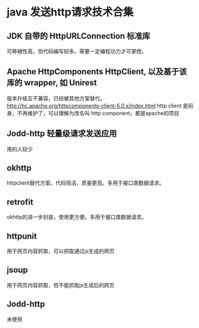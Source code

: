 
# java 发送http请求技术合集

## JDK 自带的 HttpURLConnection 标准库
可移植性高，但代码编写较多。需要一定编程功力才可掌控。

## Apache HttpComponents HttpClient, 以及基于该库的 wrapper, 如 Unirest
版本升级互不兼容，已经被其他方案替代。
http://hc.apache.org/httpcomponents-client-5.0.x/index.html
http client 是前身，不再维护了，可以理解为改名叫 http component，都是apache的项目

## Jodd-http 轻量级请求发送应用
用的人较少

## okhttp
httpclient替代方案。代码简洁，质量更高。多用于接口类数据请求。
## retrofit  
okhttp的进一步封装，使用更方便。多用于接口类数据请求。
## httpunit
用于网页内容抓取，可以抓取通过js生成的网页 
## jsoup
用于网页内容抓取，但不能抓取js生成后的网页  

## Jodd-http
未使用